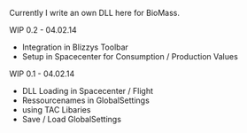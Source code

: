 Currently I write an own DLL here for BioMass.

WIP 0.2 - 04.02.14
- Integration in Blizzys Toolbar
- Setup in Spacecenter for Consumption / Production Values

WIP 0.1 - 04.02.14
- DLL Loading in Spacecenter / Flight
- Ressourcenames in GlobalSettings
- using TAC Libaries
- Save / Load GlobalSettings
